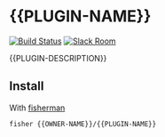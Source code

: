 # {{PLUGIN-NAME}}

[![Build Status][travis-badge]][travis-link]
[![Slack Room][slack-badge]][slack-link]

{{PLUGIN-DESCRIPTION}}

## Install

With [fisherman]

```
fisher {{OWNER-NAME}}/{{PLUGIN-NAME}}
```

[travis-link]: https://travis-ci.org/{{OWNER-NAME}}/{{PLUGIN-NAME}}
[travis-badge]: https://img.shields.io/travis/{{OWNER-NAME}}/{{PLUGIN-NAME}}.svg
[slack-link]: https://fisherman-wharf.herokuapp.com
[slack-badge]: https://fisherman-wharf.herokuapp.com/badge.svg
[fisherman]: https://github.com/fisherman/fisherman
